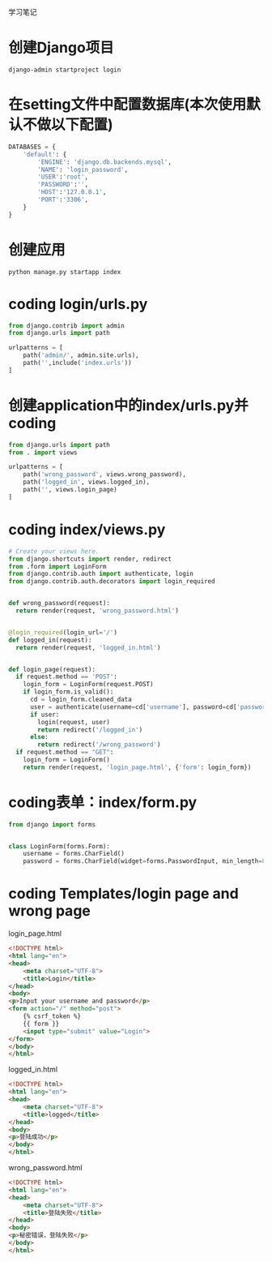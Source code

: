 学习笔记
# 创建Django项目
```django-admin startproject login```
# 在setting文件中配置数据库(本次使用默认不做以下配置)
```python
DATABASES = {
    'default': {
        'ENGINE': 'django.db.backends.mysql',
        'NAME': 'login_password',
        'USER':'root',
        'PASSWORD':'',
        'HOST':'127.0.0.1',
        'PORT':'3306',
    }
}
```
# 创建应用
```python manage.py startapp index```

# coding login/urls.py
```python
from django.contrib import admin
from django.urls import path

urlpatterns = [
    path('admin/', admin.site.urls),
    path('',include('index.urls'))
]
```

# 创建application中的index/urls.py并coding
```python
from django.urls import path
from . import views

urlpatterns = [
    path('wrong_password', views.wrong_password),
    path('logged_in', views.logged_in),
    path('', views.login_page)
]
```
# coding index/views.py
```python
# Create your views here.
from django.shortcuts import render, redirect
from .form import LoginForm
from django.contrib.auth import authenticate, login
from django.contrib.auth.decorators import login_required


def wrong_password(request):
  return render(request, 'wrong_password.html')


@login_required(login_url='/')
def logged_in(request):
  return render(request, 'logged_in.html')


def login_page(request):
  if request.method == 'POST':
    login_form = LoginForm(request.POST)
    if login_form.is_valid():
      cd = login_form.cleaned_data
      user = authenticate(username=cd['username'], password=cd['password'])
      if user:
        login(request, user)
        return redirect('/logged_in')
      else:
        return redirect('/wrong_password')
  if request.method == "GET":
    login_form = LoginForm()
    return render(request, 'login_page.html', {'form': login_form})
```
# coding表单：index/form.py 
``` python
from django import forms


class LoginForm(forms.Form):
    username = forms.CharField()
    password = forms.CharField(widget=forms.PasswordInput, min_length=8)
```

# coding Templates/login page and wrong page 
login_page.html
```html
<!DOCTYPE html>
<html lang="en">
<head>
    <meta charset="UTF-8">
    <title>Login</title>
</head>
<body>
<p>Input your username and password</p>
<form action="/" method="post">
    {% csrf_token %}
    {{ form }}
    <input type="submit" value="Login">
</form>
</body>
</html>
```
logged_in.html
```html
<!DOCTYPE html>
<html lang="en">
<head>
    <meta charset="UTF-8">
    <title>logged</title>
</head>
<body>
<p>登陆成功</p>
</body>
</html>
```
wrong_password.html
```html
<!DOCTYPE html>
<html lang="en">
<head>
    <meta charset="UTF-8">
    <title>登陆失败</title>
</head>
<body>
<p>秘密错误，登陆失败</p>
</body>
</html>
```